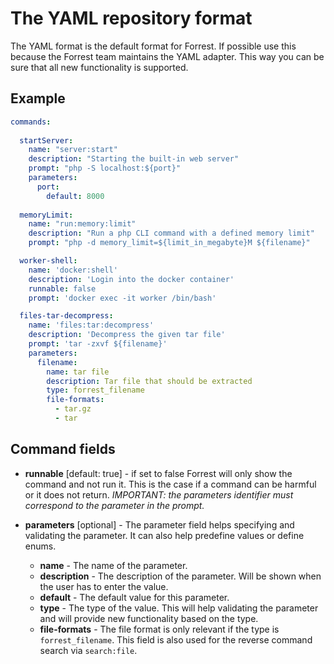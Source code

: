 # The YAML repository format

The YAML format is the default format for Forrest. If possible use this because the Forrest team maintains the YAML adapter. This way you can be sure that all new functionality is supported.

## Example

```yaml
commands:
  
  startServer:
    name: "server:start"
    description: "Starting the built-in web server"
    prompt: "php -S localhost:${port}"
    parameters:
      port:
        default: 8000
    
  memoryLimit:
    name: "run:memory:limit"
    description: "Run a php CLI command with a defined memory limit"
    prompt: "php -d memory_limit=${limit_in_megabyte}M ${filename}"

  worker-shell:
    name: 'docker:shell'
    description: 'Login into the docker container'
    runnable: false
    prompt: 'docker exec -it worker /bin/bash'

  files-tar-decompress:
    name: 'files:tar:decompress'
    description: 'Decompress the given tar file'
    prompt: 'tar -zxvf ${filename}'
    parameters:
      filename:
        name: tar file
        description: Tar file that should be extracted
        type: forrest_filename
        file-formats:
          - tar.gz
          - tar
```

## Command fields

- **runnable** [default: true] - if set to false Forrest will only show the command and not run it. This is the case if a command can be harmful or it does not return. *IMPORTANT: the parameters identifier must correspond to the parameter in the prompt.*

- **parameters** [optional] - The parameter field helps specifying and validating the parameter. It can also help predefine values or define enums. 
  - **name** - The name of the parameter.
  - **description** - The description of the parameter. Will be shown when the user has to enter the value.
  - **default** - The default value for this parameter.
  - **type** - The type of the value. This will help validating the parameter and will provide new functionality based on the type. 
  - **file-formats** - The file format is only relevant if the type is `forrest_filename`. This field is also used for the reverse command search via `search:file`. 

